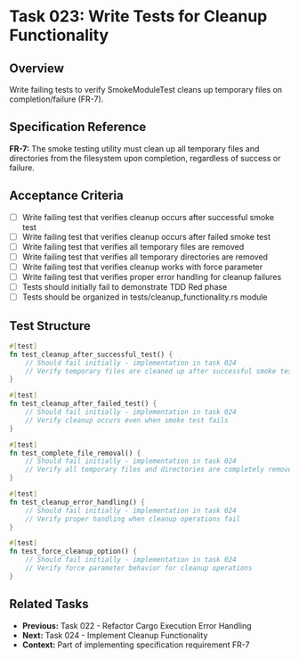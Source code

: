 # Task 023: Write Tests for Cleanup Functionality

## Overview
Write failing tests to verify SmokeModuleTest cleans up temporary files on completion/failure (FR-7).

## Specification Reference
**FR-7:** The smoke testing utility must clean up all temporary files and directories from the filesystem upon completion, regardless of success or failure.

## Acceptance Criteria
- [ ] Write failing test that verifies cleanup occurs after successful smoke test
- [ ] Write failing test that verifies cleanup occurs after failed smoke test
- [ ] Write failing test that verifies all temporary files are removed
- [ ] Write failing test that verifies all temporary directories are removed
- [ ] Write failing test that verifies cleanup works with force parameter
- [ ] Write failing test that verifies proper error handling for cleanup failures
- [ ] Tests should initially fail to demonstrate TDD Red phase
- [ ] Tests should be organized in tests/cleanup_functionality.rs module

## Test Structure
```rust
#[test]
fn test_cleanup_after_successful_test() {
    // Should fail initially - implementation in task 024
    // Verify temporary files are cleaned up after successful smoke test
}

#[test]
fn test_cleanup_after_failed_test() {
    // Should fail initially - implementation in task 024
    // Verify cleanup occurs even when smoke test fails
}

#[test]
fn test_complete_file_removal() {
    // Should fail initially - implementation in task 024
    // Verify all temporary files and directories are completely removed
}

#[test]
fn test_cleanup_error_handling() {
    // Should fail initially - implementation in task 024
    // Verify proper handling when cleanup operations fail
}

#[test]
fn test_force_cleanup_option() {
    // Should fail initially - implementation in task 024
    // Verify force parameter behavior for cleanup operations
}
```

## Related Tasks
- **Previous:** Task 022 - Refactor Cargo Execution Error Handling
- **Next:** Task 024 - Implement Cleanup Functionality
- **Context:** Part of implementing specification requirement FR-7